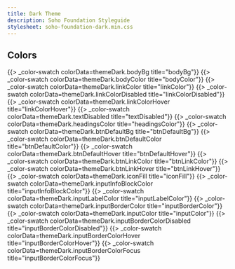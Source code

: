 ```yaml
---
title: Dark Theme
description: Soho Foundation Styleguide
stylesheet: soho-foundation-dark.min.css
---
```


## Colors

<div class="color-row">
    {{> _color-swatch colorData=themeDark.bodyBg title="bodyBg"}}
    {{> _color-swatch colorData=themeDark.bodyColor title="bodyColor"}}
    {{> _color-swatch colorData=themeDark.linkColor title="linkColor"}}
    {{> _color-swatch colorData=themeDark.linkColorDisabled title="linkColorDisabled"}}
    {{> _color-swatch colorData=themeDark.linkColorHover title="linkColorHover"}}
    {{> _color-swatch colorData=themeDark.textDisabled title="textDisabled"}}
    {{> _color-swatch colorData=themeDark.headingsColor title="headingsColor"}}
    {{> _color-swatch colorData=themeDark.btnDefaultBg title="btnDefaultBg"}}
    {{> _color-swatch colorData=themeDark.btnDefaultColor title="btnDefaultColor"}}
    {{> _color-swatch colorData=themeDark.btnDefaultHover title="btnDefaultHover"}}
    {{> _color-swatch colorData=themeDark.btnLinkColor title="btnLinkColor"}}
    {{> _color-swatch colorData=themeDark.btnLinkHover title="btnLinkHover"}}
    {{> _color-swatch colorData=themeDark.iconFill title="iconFill"}}
    {{> _color-swatch colorData=themeDark.inputInfoBlockColor title="inputInfoBlockColor"}}
    {{> _color-swatch colorData=themeDark.inputLabelColor title="inputLabelColor"}}
    {{> _color-swatch colorData=themeDark.inputBorderColor title="inputBorderColor"}}
    {{> _color-swatch colorData=themeDark.inputColor title="inputColor"}}
    {{> _color-swatch colorData=themeDark.inputBorderColorDisabled title="inputBorderColorDisabled"}}
    {{> _color-swatch colorData=themeDark.inputBorderColorHover title="inputBorderColorHover"}}
    {{> _color-swatch colorData=themeDark.inputBorderColorFocus title="inputBorderColorFocus"}}
</div>
